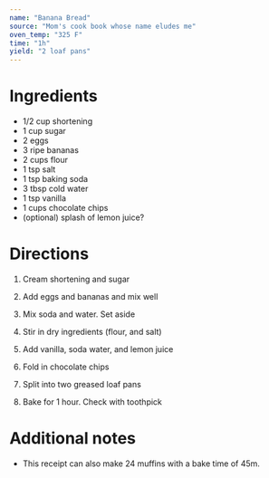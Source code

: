 ```yaml
---
name: "Banana Bread"
source: "Mom's cook book whose name eludes me"
oven_temp: "325 F"
time: "1h"
yield: "2 loaf pans"
---
```


# Ingredients

- 1/2 cup shortening
- 1 cup sugar
- 2 eggs
- 3 ripe bananas
- 2 cups flour
- 1 tsp salt
- 1 tsp baking soda
- 3 tbsp cold water
- 1 tsp vanilla
- 1 cups chocolate chips
- (optional) splash of lemon juice?

# Directions

1. Cream shortening and sugar

2. Add eggs and bananas and mix well

3. Mix soda and water. Set aside

4. Stir in dry ingredients (flour, and salt)

5. Add vanilla, soda water, and lemon juice

6. Fold in chocolate chips

7. Split into two greased loaf pans

8. Bake for 1 hour. Check with toothpick

# Additional notes

- This receipt can also make 24 muffins with a bake time of 45m.
